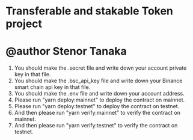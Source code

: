 # Transferable and stakable Token project
# @author Stenor Tanaka


1. You should make the .secret file and write down your account private key in that file.
2. You should make the .bsc_api_key file and write down your Binance smart chain api key in that file.
3. You should make the .env file and write down your account address.
4. Please run "yarn deploy:mainnet" to deploy the contract on mainnet.
5. Please run "yarn deploy:testnet" to deploy the contract on testnet.
6. And then please run "yarn verify:mainnet" to verify the contract on mainnet.
7. And then please run "yarn verify:testnet" to verify the contract on testnet.